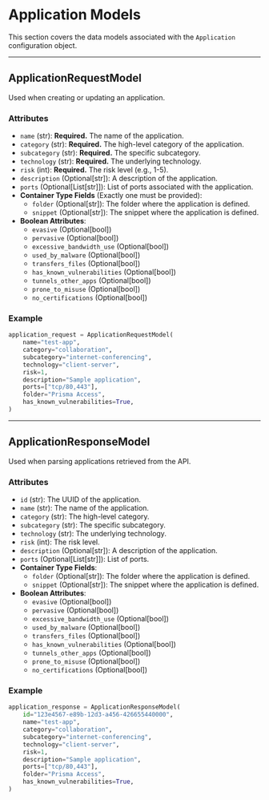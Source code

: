 # Application Models

This section covers the data models associated with the `Application` configuration object.

---

## ApplicationRequestModel

Used when creating or updating an application.

### Attributes

- `name` (str): **Required.** The name of the application.
- `category` (str): **Required.** The high-level category of the application.
- `subcategory` (str): **Required.** The specific subcategory.
- `technology` (str): **Required.** The underlying technology.
- `risk` (int): **Required.** The risk level (e.g., 1-5).
- `description` (Optional[str]): A description of the application.
- `ports` (Optional[List[str]]): List of ports associated with the application.
- **Container Type Fields** (Exactly one must be provided):
    - `folder` (Optional[str]): The folder where the application is defined.
    - `snippet` (Optional[str]): The snippet where the application is defined.
- **Boolean Attributes**:
    - `evasive` (Optional[bool])
    - `pervasive` (Optional[bool])
    - `excessive_bandwidth_use` (Optional[bool])
    - `used_by_malware` (Optional[bool])
    - `transfers_files` (Optional[bool])
    - `has_known_vulnerabilities` (Optional[bool])
    - `tunnels_other_apps` (Optional[bool])
    - `prone_to_misuse` (Optional[bool])
    - `no_certifications` (Optional[bool])

### Example

<div class="termy">

<!-- termynal -->

```python
application_request = ApplicationRequestModel(
    name="test-app",
    category="collaboration",
    subcategory="internet-conferencing",
    technology="client-server",
    risk=1,
    description="Sample application",
    ports=["tcp/80,443"],
    folder="Prisma Access",
    has_known_vulnerabilities=True,
)
```

</div>


---

## ApplicationResponseModel

Used when parsing applications retrieved from the API.

### Attributes

- `id` (str): The UUID of the application.
- `name` (str): The name of the application.
- `category` (str): The high-level category.
- `subcategory` (str): The specific subcategory.
- `technology` (str): The underlying technology.
- `risk` (int): The risk level.
- `description` (Optional[str]): A description of the application.
- `ports` (Optional[List[str]]): List of ports.
- **Container Type Fields**:
    - `folder` (Optional[str]): The folder where the application is defined.
    - `snippet` (Optional[str]): The snippet where the application is defined.
- **Boolean Attributes**:
    - `evasive` (Optional[bool])
    - `pervasive` (Optional[bool])
    - `excessive_bandwidth_use` (Optional[bool])
    - `used_by_malware` (Optional[bool])
    - `transfers_files` (Optional[bool])
    - `has_known_vulnerabilities` (Optional[bool])
    - `tunnels_other_apps` (Optional[bool])
    - `prone_to_misuse` (Optional[bool])
    - `no_certifications` (Optional[bool])

### Example

<div class="termy">

<!-- termynal -->

```python
application_response = ApplicationResponseModel(
    id="123e4567-e89b-12d3-a456-426655440000",
    name="test-app",
    category="collaboration",
    subcategory="internet-conferencing",
    technology="client-server",
    risk=1,
    description="Sample application",
    ports=["tcp/80,443"],
    folder="Prisma Access",
    has_known_vulnerabilities=True,
)
```

</div>

